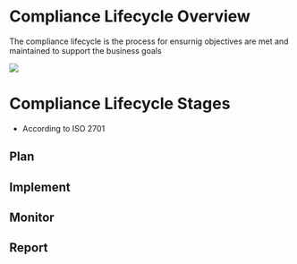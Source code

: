 # Compliance Lifecycle Overview

The compliance lifecycle is the process for ensurnig objectives are met and maintained to support the business goals

![](https://github.com/JonmarCorpuz/SecondBrain/blob/main/Assets/Whitespace.png)

# Compliance Lifecycle Stages

* According to ISO 2701

## Plan

## Implement

## Monitor

## Report
